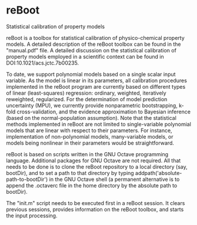 # reBoot
Statistical calibration of property models

reBoot is a toolbox for statistical calibration of physico-chemical property models.
A detailed description of the reBoot toolbox can be found in the "manual.pdf" file.
A detailed discussion on the statistical calibration of property models employed in a scientific context can be found in DOI:10.1021/acs.jctc.7b00235.

To date, we support polynomial models based on a single scalar input variable.
As the model is linear in its parameters, all calibration procedures implemented in the reBoot program are currently based on different types of linear (least-squares) regression: ordinary, weighted, iteratively reweighted, regularized.
For the determination of model prediction uncertainty (MPU), we currently provide nonparametric bootstrapping, k-fold cross-validation, and the evidence approximation to Bayesian inference (based on the normal-population assumption).
Note that the statistical methods implemented in reBoot are not limited to single-variable polynomial models that are linear with respect to their parameters. For instance, implementation of non-polynomial models, many-variable models, or models being nonlinear in their parameters would be straightforward. 

reBoot is based on scripts written in the GNU Octave programming language.
Additional packages for GNU Octave are not required.
All that needs to be done is to clone the reBoot repository to a local directory (say, bootDir), and to set a path to that directory by typing addpath('absolute-path-to-bootDir') in the GNU Octave shell (a permanent alternative is to append the .octaverc file in the home directory by the absolute path to bootDir).

The "init.m" script needs to be executed first in a reBoot session.
It clears previous sessions, provides information on the reBoot toolbox, and starts the input processing.
